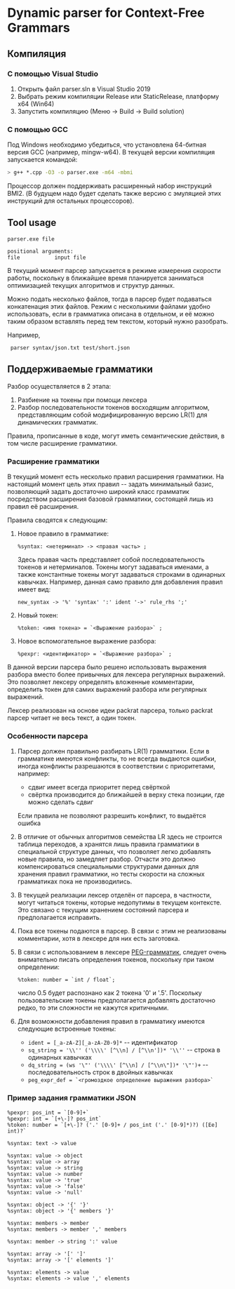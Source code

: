 # Dynamic parser for Context-Free Grammars

## Компиляция
### С помощью Visual Studio
1. Открыть файл parser.sln в Visual Studio 2019
2. Выбрать режим компиляции Release или StaticRelease, платформу x64 (Win64)
3. Запустить компиляцию (Меню -> Build -> Build solution)

### С помощью GCC
Под Windows необходимо убедиться, что установлена 64-битная версия GCC (например, mingw-w64).
В текущей версии компиляция запускается командой:
   ``` bash
   > g++ *.cpp -O3 -o parser.exe -m64 -mbmi
   ```
Процессор должен поддерживать расширенный набор инструкций BMI2. (В будущем надо будет сделать также версию с эмуляцией этих инструкций для остальных процессоров).

## Tool usage

    parser.exe file

    positional arguments:
    file           input file

В текущий момент парсер запускается в режиме измерения скорости работы, поскольку в ближайшее время планируется заниматься оптимизацией текущих алгоритмов и структур данных.

Можно подать несколько файлов, тогда в парсер будет подаваться конкатенация этих файлов. Режим с несколькими файлами удобно использовать, если в грамматика описана в отдельном, и её можно таким образом вставлять перед тем текстом, который нужно разобрать.

Например,
```
 parser syntax/json.txt test/short.json
```

## Поддерживаемые грамматики

Разбор осуществляется в 2 этапа:
1. Разбиение на токены при помощи лексера
2. Разбор последовательности токенов восходящим алгоритмом, представляющим собой модифицированную версию LR(1) для динамических грамматик.

Правила, прописанные в коде, могут иметь семантические действия, в том числе расширение грамматики.

### Расширение грамматики
В текущий момент есть несколько правил расширения грамматики. На настоящий момент цель этих правил -- задать минимальный базис, позволяющий задать достаточно широкий класс грамматик посредством расширения базовой грамматики, состоящей лишь из правил её расширения.

Правила сводятся к следующим:
1. Новое правило в грамматике:
   ```
   %syntax: <нетерминал> -> <правая часть> ;
   ```
   Здесь правая часть представляет собой последовательность токенов и нетерминалов. Токены могут задаваться именами, а также константные токены могут задаваться строками в одинарных кавычках. Например, данная само правило для добавления правил имеет вид:
   ```
   new_syntax -> '%' 'syntax' ':' ident '->' rule_rhs ';'
   ```
2. Новый токен:
   ```
   %token: <имя токена> = `<Выражение разбора>` ;
   ```
3. Новое вспомогательное выражение разбора:
   ```
   %pexpr: <идентификатор> = `<Выражение разбора>` ;
   ```
В данной версии парсера было решено использовать выражения разбора вместо более привычных для лексера регулярных выражений. Это позволяет лексеру определять вложенные комментарии, определить токен для самих выражений разбора или регулярных выражений.

Лексер реализован на основе идеи packrat парсера, только packrat парсер читает не весь текст, а один токен.

### Особенности парсера
1. Парсер должен правильно разбирать LR(1) грамматики. Если в грамматике имеются конфликты, то не всегда выдаются ошибки, иногда конфликты разрешаются в соответствии с приоритетами, например:
   - сдвиг имеет всегда приоритет перед свёрткой
   - свёртка производится до ближайшей в верху стека позиции, где можно сделать сдвиг

   Если правила не позволяют разрешить конфликт, то выдаётся ошибка
2. В отличие от обычных алгоритмов семейства LR здесь не строится таблица переходов, а хранятся лишь правила грамматики в специальной структуре данных, что позволяет легко добавлять новые правила, но замедляет разбор. Отчасти это должно компенсироваться специальными структурами данных для хранения правил грамматики, но тесты скорости на сложных грамматиках пока не производились.
3. В текущей реализации лексер отделён от парсера, в частности, могут читаться токены, которые недопутимы в текущем контексте. Это связано с текущим хранением состояний парсера и предполагается исправить.
4. Пока все токены подаются в парсер. В связи с этим не реализованы комментарии, хотя в лексере для них есть заготовка.
5. В связи с использованием в лексере [PEG-грамматик](https://ru.wikipedia.org/wiki/%D0%93%D1%80%D0%B0%D0%BC%D0%BC%D0%B0%D1%82%D0%B8%D0%BA%D0%B0,_%D1%80%D0%B0%D0%B7%D0%B1%D0%B8%D1%80%D0%B0%D1%8E%D1%89%D0%B0%D1%8F_%D0%B2%D1%8B%D1%80%D0%B0%D0%B6%D0%B5%D0%BD%D0%B8%D0%B5), следует очень внимательно писать определения токенов, поскольку при таком определении:
    ```
    %token: number = `int / float`;
    ```
    число 0.5 будет распознано как 2 токена '0' и '.5'.
    Поскольку пользовательские токены предполагается добавлять достаточно редко, то эти сложности не кажутся критичными.
6. Для возможности добавления правил в грамматику имеются следующие встроенные токены:

   - `ident = [_a-zA-Z][_a-zA-Z0-9]*` -- идентификатор
   - `sq_string = '\\'' ('\\\\' [^\\n] / [^\\n'])* '\\''` -- строка в одинарных кавычках
   - `dq_string = (ws '\"' ('\\\\' [^\\n] / [^\\n\"])* '\"')+` -- последовательность строк в двойных кавычках
   - ``peg_expr_def = `<громоздкое определение выражения разбора>` ``
### Пример задания грамматики JSON
```
%pexpr: pos_int = `[0-9]+`
%pexpr: int = `[+\-]? pos_int`
%token: number = `[+\-]? ('.' [0-9]+ / pos_int ('.' [0-9]*)?) ([Ee] int)?`

%syntax: text -> value

%syntax: value -> object
%syntax: value -> array
%syntax: value -> string
%syntax: value -> number
%syntax: value -> 'true'
%syntax: value -> 'false'
%syntax: value -> 'null'

%syntax: object -> '{' '}'
%syntax: object -> '{' members '}'

%syntax: members -> member
%syntax: members -> member ',' members

%syntax: member -> string ':' value

%syntax: array -> '[' ']'
%syntax: array -> '[' elements ']'

%syntax: elements -> value
%syntax: elements -> value ',' elements
```
